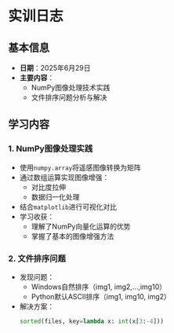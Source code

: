 # 实训日志

## 基本信息
- **日期**：2025年6月29日  
- **主要内容**：
  - NumPy图像处理技术实践
  - 文件排序问题分析与解决

## 学习内容

### 1. NumPy图像处理实践
- 使用`numpy.array`将遥感图像转换为矩阵
- 通过数组运算实现图像增强：
  - 对比度拉伸
  - 数据归一化处理
- 结合`matplotlib`进行可视化对比
- 学习收获：
  - 理解了NumPy向量化运算的优势
  - 掌握了基本的图像增强方法

### 2. 文件排序问题
- 发现问题：
  - Windows自然排序（img1, img2,...,img10）
  - Python默认ASCII排序（img1, img10, img2）
- 解决方案：
  ```python
  sorted(files, key=lambda x: int(x[3:-4]))